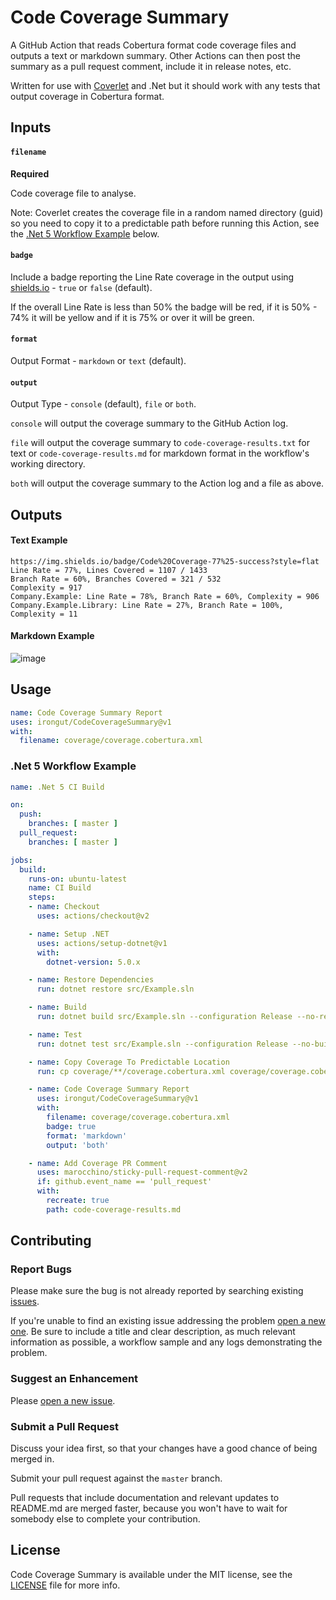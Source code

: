 # Code Coverage Summary

A GitHub Action that reads Cobertura format code coverage files and outputs a text or markdown summary. Other Actions can then post the summary as a pull request comment, include it in release notes, etc.

Written for use with [Coverlet](https://github.com/coverlet-coverage/coverlet) and .Net but it should work with any tests that output coverage in Cobertura format.

## Inputs

#### `filename`
**Required**

Code coverage file to analyse.

Note: Coverlet creates the coverage file in a random named directory (guid) so you need to copy it to a predictable path before running this Action, see the [.Net 5 Workflow Example](#net-5-workflow-example) below.

#### `badge`

Include a badge reporting the Line Rate coverage in the output using [shields.io](https://shields.io/) - `true` or `false` (default).

If the overall Line Rate is less than 50% the badge will be red, if it is 50% - 74% it will be yellow and if it is 75% or over it will be green. 

#### `format`

Output Format - `markdown` or `text` (default).

#### `output`

Output Type - `console` (default), `file` or `both`.

`console` will output the coverage summary to the GitHub Action log.

`file` will output the coverage summary to `code-coverage-results.txt` for text or `code-coverage-results.md` for markdown format in the workflow's working directory.

`both` will output the coverage summary to the Action log and a file as above.

## Outputs

#### Text Example
```
https://img.shields.io/badge/Code%20Coverage-77%25-success?style=flat
Line Rate = 77%, Lines Covered = 1107 / 1433
Branch Rate = 60%, Branches Covered = 321 / 532
Complexity = 917
Company.Example: Line Rate = 78%, Branch Rate = 60%, Complexity = 906
Company.Example.Library: Line Rate = 27%, Branch Rate = 100%, Complexity = 11
```

#### Markdown Example
![image](https://user-images.githubusercontent.com/27953302/117726304-4ac1c100-b1de-11eb-8d9a-6286ba1f5523.png)

## Usage

```yaml
name: Code Coverage Summary Report
uses: irongut/CodeCoverageSummary@v1
with:
  filename: coverage/coverage.cobertura.xml
```

### .Net 5 Workflow Example

```yaml
name: .Net 5 CI Build

on:
  push:
    branches: [ master ]
  pull_request:
    branches: [ master ]

jobs:
  build:
    runs-on: ubuntu-latest
    name: CI Build
    steps:
    - name: Checkout
      uses: actions/checkout@v2

    - name: Setup .NET
      uses: actions/setup-dotnet@v1
      with:
        dotnet-version: 5.0.x

    - name: Restore Dependencies
      run: dotnet restore src/Example.sln

    - name: Build
      run: dotnet build src/Example.sln --configuration Release --no-restore

    - name: Test
      run: dotnet test src/Example.sln --configuration Release --no-build --verbosity normal --collect:"XPlat Code Coverage" --results-directory ./coverage

    - name: Copy Coverage To Predictable Location
      run: cp coverage/**/coverage.cobertura.xml coverage/coverage.cobertura.xml

    - name: Code Coverage Summary Report
      uses: irongut/CodeCoverageSummary@v1
      with:
        filename: coverage/coverage.cobertura.xml
        badge: true
        format: 'markdown'
        output: 'both'

    - name: Add Coverage PR Comment
      uses: marocchino/sticky-pull-request-comment@v2
      if: github.event_name == 'pull_request'
      with:
        recreate: true
        path: code-coverage-results.md
```

## Contributing

### Report Bugs

Please make sure the bug is not already reported by searching existing [issues].

If you're unable to find an existing issue addressing the problem [open a new one][new-issue]. Be sure to include a title and clear description, as much relevant information as possible, a workflow sample and any logs demonstrating the problem.

### Suggest an Enhancement

Please [open a new issue][new-issue].

### Submit a Pull Request

Discuss your idea first, so that your changes have a good chance of being merged in.

Submit your pull request against the `master` branch.

Pull requests that include documentation and relevant updates to README.md are merged faster, because you won't have to wait for somebody else to complete your contribution.

## License

Code Coverage Summary is available under the MIT license, see the [LICENSE](LICENSE) file for more info.

[issues]: https://github.com/irongut/CodeCoverageSummary/issues
[new-issue]: https://github.com/irongut/CodeCoverageSummary/issues/new
